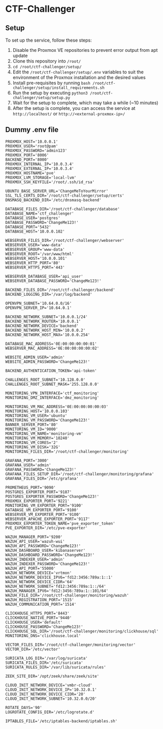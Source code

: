 
# CTF-Challenger

## Setup

To set up the service, follow these steps:
1. Disable the Proxmox VE repositories to prevent error output from apt update
2. Clone this repository into `/root/`
3. `cd /root/ctf-challenger/setup/`
4. Edit the `/root/ctf-challenger/setup/.env` variables to suit the environment of the Proxmox installation and the desired values
5. Install pre-requisites by running `bash /root/ctf-challenger/setup/install_requirements.sh`
6. Run the setup by executing `python3 /root/ctf-challenger/setup/setup.py`
7. Wait for the setup to complete, which may take a while (~10 minutes)
8. After the setup is complete, you can access the service at `http://localhost/` or `http://<external-proxmox-ip>/`


## Dummy .env file

```env
PROXMOX_HOST='10.0.0.1'
PROXMOX_USER='root@pam'
PROXMOX_PASSWORD='admin123'
PROXMOX_PORT='8006'
BACKEND_PORT='8000'
PROXMOX_INTERNAL_IP='10.0.3.4'
PROXMOX_EXTERNAL_IP='10.0.3.4'
PROXMOX_HOSTNAME='pve'
PROXMOX_LVM_STORAGE='local-lvm'
PROXMOX_SSH_KEYFILE='/root/.ssh/id_rsa'

UBUNTU_BASE_SERVER_URL='ChangeMeToYourMirror'
SSL_TLS_CERTS_DIR='/root/ctf-challenger/setup/certs'
DNSMASQ_BACKEND_DIR='/etc/dnsmasq-backend'

DATABASE_FILES_DIR='/root/ctf-challenger/database'
DATABASE_NAME='ctf_challenger'
DATABASE_USER='postgres'
DATABASE_PASSWORD='ChangeMe123!'
DATABASE_PORT='5432'
DATABASE_HOST='10.0.0.102'

WEBSERVER_FILES_DIR='/root/ctf-challenger/webserver'
WEBSERVER_USER='www-data'
WEBSERVER_GROUP='www-data'
WEBSERVER_ROOT='/var/www/html'
WEBSERVER_HOST='10.0.0.101'
WEBSERVER_HTTP_PORT='80'
WEBSERVER_HTTPS_PORT='443'

WEBSERVER_DATABASE_USER='api_user'
WEBSERVER_DATABASE_PASSWORD='ChangeMe123!'

BACKEND_FILES_DIR='/root/ctf-challenger/backend'
BACKEND_LOGGING_DIR='/var/log/backend'

OPENVPN_SUBNET='10.64.0.0/16'
OPENVPN_SERVER_IP='10.64.0.1'

BACKEND_NETWORK_SUBNET='10.0.0.1/24'
BACKEND_NETWORK_ROUTER='10.0.0.1'
BACKEND_NETWORK_DEVICE='backend'
BACKEND_NETWORK_HOST_MIN='10.0.0.2'
BACKEND_NETWORK_HOST_MAX='10.0.0.254'

DATABASE_MAC_ADDRESS='0E:00:00:00:00:01'
WEBSERVER_MAC_ADDRESS='0E:00:00:00:00:02'

WEBSITE_ADMIN_USER='admin'
WEBSITE_ADMIN_PASSWORD='ChangeMe123!'

BACKEND_AUTHENTICATION_TOKEN='api-token'

CHALLENGES_ROOT_SUBNET='10.128.0.0'
CHALLENGES_ROOT_SUBNET_MASK='255.128.0.0'

MONITORING_VPN_INTERFACE='ctf_monitoring'
MONITORING_DMZ_INTERFACE='dmz_monitoring'

MONITORING_VM_MAC_ADDRESS='0E:00:00:00:00:03'
MONITORING_HOST='10.0.0.103'
MONITORING_VM_USER='ubuntu'
MONITORING_VM_PASSWORD='ChangeMe123!'
BANNER_SERVER_PORT='80'
MONITORING_VM_ID='9000'
MONITORING_VM_NAME='monitoring-vm'
MONITORING_VM_MEMORY='10240'
MONITORING_VM_CORES='2'
MONITORING_VM_DISK='32G'
MONITORING_FILES_DIR='/root/ctf-challenger/monitoring'

GRAFANA_PORT='3000'
GRAFANA_USER='admin'
GRAFANA_PASSWORD='ChangeMe123!'
GRAFANA_FILES_SETUP_DIR='/root/ctf-challenger/monitoring/grafana'
GRAFANA_FILES_DIR='/etc/grafana'

PROMETHEUS_PORT='9090'
POSTGRES_EXPORTER_PORT='9187'
POSTGRES_EXPORTER_PASSWORD='ChangeMe123!'
PROXMOX_EXPORTER_PORT='9221'
MONITORING_VM_EXPORTER_PORT='9100'
DATABASE_VM_EXPORTER_PORT='9100'
WEBSERVER_VM_EXPORTER_PORT='9100'
WEBSERVER_APACHE_EXPORTER_PORT='9117'
PROXMOX_EXPORTER_TOKEN_NAME='pve_exporter_token'
PVE_EXPORTER_DIR='/etc/pve-exporter'

WAZUH_MANAGER_PORT='9200'
WAZUH_API_USER='wazuh-wui'
WAZUH_API_PASSWORD='ChangeMe123!'
WAZUH_DASHBOARD_USER='kibanaserver'
WAZUH_DASHBOARD_PASSWORD='ChangeMe123!'
WAZUH_INDEXER_USER='admin'
WAZUH_INDEXER_PASSWORD='ChangeMe123!'
WAZUH_API_PORT='55000'
WAZUH_NETWORK_DEVICE='vrtmon'
WAZUH_NETWORK_DEVICE_IPV6='fd12:3456:789a:1::1'
WAZUH_NETWORK_DEVICE_CIDR='64'
WAZUH_NETWORK_SUBNET='fd12:3456:789a:1::/64'
WAZUH_MANAGER_IPV6='fd12:3456:789a:1::101/64'
WAZUH_FILE_DIR='/root/ctf-challenger/monitoring/wazuh'
WAZUH_REGISTRATION_PORT='1515'
WAZUH_COMMUNICATION_PORT='1514'

CLICKHOUSE_HTTPS_PORT='8443'
CLICKHOUSE_NATIVE_PORT='9440'
CLICKHOUSE_USER='default'
CLICKHOUSE_PASSWORD='ChangeMe123!'
CLICKHOUSE_SQL_DIR='/root/ctf-challenger/monitoring/clickhouse/sql'
MONITORING_DNS='clickhouse.local'

VECTOR_FILES_DIR='/root/ctf-challenger/monitoring/vector'
VECTOR_DIR='/etc/vector'

SURICATA_LOG_DIR='/var/log/suricata'
SURICATA_FILES_DIR='/etc/suricata'
SURICATA_RULES_DIR='/var/lib/suricata/rules'

ZEEK_SITE_DIR='/opt/zeek/share/zeek/site'

CLOUD_INIT_NETWORK_DEVICE='vmbr-cloud'
CLOUD_INIT_NETWORK_DEVICE_IP='10.32.0.1'
CLOUD_INIT_NETWORK_DEVICE_CIDR='20'
CLOUD_INIT_NETWORK_SUBNET='10.32.0.0/20'

ROTATE_DAYS='90'
LOGROTATE_CONFIG_DIR='/etc/logrotate.d'

IPTABLES_FILE='/etc/iptables-backend/iptables.sh'
```

